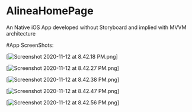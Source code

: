 # AlineaHomePage
An Native iOS App developed without Storyboard and implied with MVVM architecture

#App ScreenShots:


[![Screenshot 2020-11-12 at 8.42.18 PM.png](https://github.com/gashok0705/AlineaHomePage/blob/master/Screenshot%202020-11-12%20at%208.42.18%20PM.png)]


[![Screenshot 2020-11-12 at 8.42.27 PM.png](https://github.com/gashok0705/AlineaHomePage/blob/master/Screenshot%202020-11-12%20at%208.42.27%20PM.png)]




[![Screenshot 2020-11-12 at 8.42.38 PM.png](https://github.com/gashok0705/AlineaHomePage/blob/master/Screenshot%202020-11-12%20at%208.42.38%20PM.png)]

[![Screenshot 2020-11-12 at 8.42.47 PM.png](https://github.com/gashok0705/AlineaHomePage/blob/master/Screenshot%202020-11-12%20at%208.42.47%20PM.png)]

[![Screenshot 2020-11-12 at 8.42.56 PM.png](https://github.com/gashok0705/AlineaHomePage/blob/master/Screenshot%202020-11-12%20at%208.42.56%20PM.png)]
